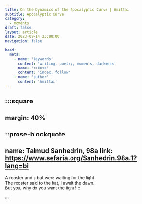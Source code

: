 ```yaml
---
title: On the Dynamics of the Apocalyptic Curve | Amittai
subtitle: Apocalyptic Curve
category:
  - moments
draft: false
layout: article
date: 2023-09-14 23:00:00
navigation: false

head:
  meta:
    - name: 'keywords'
      content: 'writing, poetry, moments, darkness'
    - name: 'robots'
      content: 'index, follow'
    - name: 'author'
      content: 'Amittai'
---
```


:::square
---
margin: 40%
---

::prose-blockquote
---
name: Talmud Sanhedrin, 98a
link: https://www.sefaria.org/Sanhedrin.98a.1?lang=bi
---

A rooster and a bat were waiting for the light.  
The rooster said to the bat, I await the dawn.  
But you, why do you want the light?
::

:::
